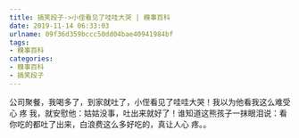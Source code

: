```yaml
---
title: 搞笑段子->小侄看见了哇哇大哭 | 糗事百科
date: 2019-11-14 06:33:03
urlname: 09f36d359bccc50dd04bae40941984bf
tags: 
- 糗事百科
categories:
- 糗事百科
- 搞笑段子
---
```

公司聚餐，我喝多了，到家就吐了，小侄看见了哇哇大哭！我以为他看我这么难受心 疼 我，就安慰他：姑姑没事，吐出来就好了！谁知道这熊孩子一抹眼泪说：看你吃的都吐了出来，白浪费这么多好吃的，真让人心 疼。。


